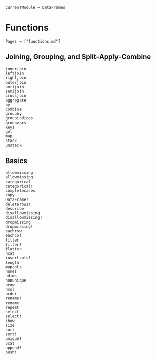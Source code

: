 ```@meta
CurrentModule = DataFrames
```

# Functions

```@index
Pages = ["functions.md"]
```

## Joining, Grouping, and Split-Apply-Combine

```@docs
innerjoin
leftjoin
rightjoin
outerjoin
antijoin
semijoin
crossjoin
aggregate
by
combine
groupby
groupindices
groupvars
keys
get
map
stack
unstack
```

## Basics

```@docs
allowmissing
allowmissing!
categorical
categorical!
completecases
copy
DataFrame!
deleterows!
describe
disallowmissing
disallowmissing!
dropmissing
dropmissing!
eachrow
eachcol
filter
filter!
flatten
hcat
insertcols!
length
mapcols
names
ndims
nonunique
nrow
ncol
order
rename!
rename
repeat
select
select!
show
size
sort
sort!
unique!
vcat
append!
push!
```
